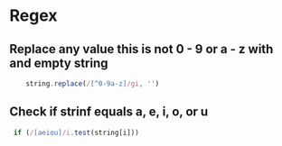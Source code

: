 # Regex

## Replace any value this is not 0 - 9 or a - z with and empty string
```js
    string.replace(/[^0-9a-z]/gi, '') 
```

##  Check if strinf equals a, e, i, o, or u 
```js
 if (/[aeiou]/i.test(string[i]))
```